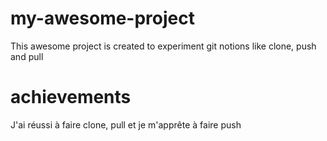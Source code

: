 # my-awesome-project
 This awesome project is created to experiment git notions like clone, push and pull
# achievements
J'ai réussi à faire clone, pull et je m'apprête à faire push
